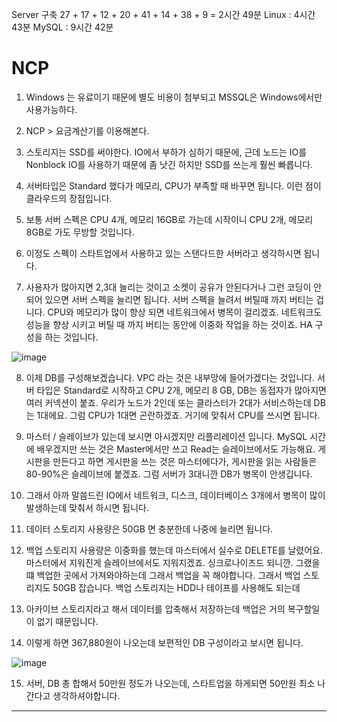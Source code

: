 Server 구축 27 + 17 + 12 + 20 + 41 + 14 + 38  + 9 = 2시간 49분
Linux : 4시간 43분
MySQL : 9시간 42분


# NCP

1. Windows 는 유료이기 때문에 별도 비용이 첨부되고 MSSQL은 Windows에서만 사용가능하다.

2. NCP > 요금계산기를 이용해본다.

3. 스토리지는 SSD를 써야한다. IO에서 부하가 심하기 때문에, 근데 노드는 IO를 Nonblock IO를 사용하기 때문에 좀 낫긴 하지만 SSD를 쓰는게 훨씬 빠릅니다.

4. 서버타입은 Standard 했다가 메모리, CPU가 부족할 때 바꾸면 됩니다. 이런 점이 클라우드의 장점입니다.

5. 보통 서버 스펙은 CPU 4개, 메모리 16GB로 가는데 시작이니 CPU 2개, 메모리 8GB로 가도 무방할 것입니다.

6. 이정도 스펙이 스타트업에서 사용하고 있는 스탠다드한 서버라고 생각하시면 됩니다.

7. 사용자가 많아지면 2,3대 늘리는 것이고 소켓이 공유가 안된다거나 그런 코딩이 안되어 있으면 서버 스펙을 늘리면 됩니다. 서버 스펙을 늘려서 버틸때 까지 버티는 겁니다. CPU와 메모리가 많이 향상 되면 네트워크에서 병목이 걸리겠죠. 네트워크도 성능을 향상 시키고 버틸 때 까지 버티는 동안에 이중화 작업을 하는 것이죠. HA 구성을 하는 것입니다.

![image](https://github.com/user-attachments/assets/7e303ee0-8798-4d9c-909d-dc6215cfd254)


8. 이제 DB를 구성해보겠습니다. VPC 라는 것은 내부망에 들어가겠다는 것입니다. 서버 타입은 Standard로 시작하고 CPU 2개, 메모리 8 GB, DB는 동접자가 많아지면 여러 커넥션이 붙죠. 우리가 노드가 2인데 또는 클라스터가 2대가 서비스하는데 DB는 1대에요. 그럼 CPU가 1대면 곤란하겠죠. 거기에 맞춰서 CPU를 쓰시면 됩니다. 

9. 마스터 / 슬레이브가 있는데 보시면 아시겠지만 리플리레이션 입니다. MySQL 시간에 배우겠지만 쓰는 것은 Master에서만 쓰고 Read는 슬레이브에서도 가능해요. 게시판을 만든다고 하면 게시판을 쓰는 것은 마스터에다가, 게시판을 읽는 사람들은 80-90%은 슬레이브에 붙겠죠. 그럼 서버가 3대니깐 DB가 병목이 안생깁니다.

10. 그래서 아까 말씀드린 IO에서 네트워크, 디스크, 데이터베이스 3개에서 병목이 많이 발생하는데 맞춰서 하시면 됩니다.

11. 데이터 스토리지 사용량은 50GB 면 충분한데 나중에 늘리면 됩니다.

12. 백업 스토리지 사용량은 이중화를 했는데 마스터에서 실수로 DELETE를 날렸어요. 마스터에서 지워진게 슬레이브에서도 지워지겠죠. 싱크로나이즈드 되니깐. 그랬을 떄 백업한 곳에서 가져와야하는데 그래서 백업을 꼭 해야합니다. 그래서 백업 스토리지도 50GB 잡습니다. 백업 스토리지는 HDD나 테이프를 사용해도 되는데
   
13. 아카이브 스토리지라고 해서 데이터를 압축해서 저장하는데 백업은 거의 복구할일이 없기 때문입니다.

14. 이렇게 하면 367,880원이 나오는데 보편적인 DB 구성이라고 보시면 됩니다.

![image](https://github.com/user-attachments/assets/864db34d-7868-4de1-8859-e15974ee39ac)

15. 서버, DB 총 합해서 50만원 정도가 나오는데, 스타트업을 하게되면 50만원 최소 나간다고 생각하셔야합니다.

------------------------------------------------------------------------------------------------------------------

